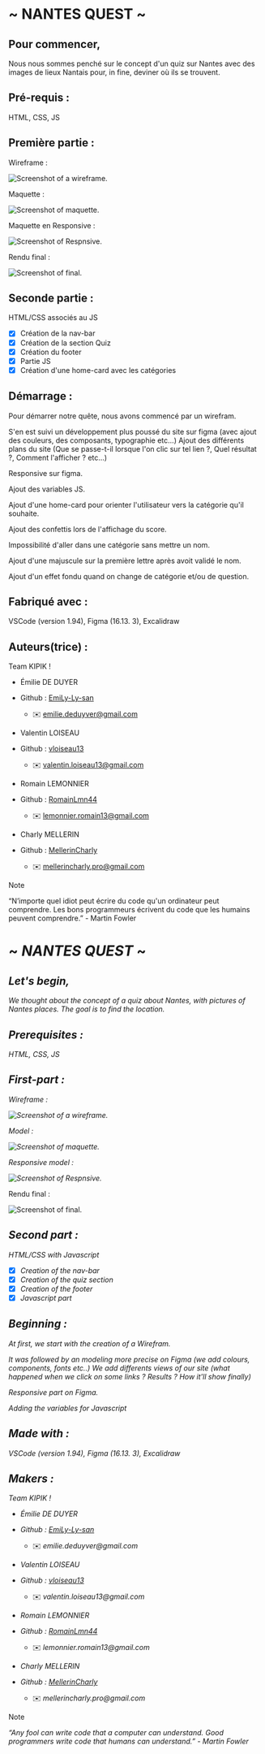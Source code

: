 # ~ NANTES QUEST ~


## Pour commencer,

Nous nous sommes penché sur le concept d'un quiz sur Nantes avec des images de lieux Nantais pour, in fine, deviner où ils se trouvent.



## Pré-requis :

HTML, CSS, JS


## Première partie :

Wireframe :

![Screenshot of a wireframe.](https://i.ibb.co/nRnfrL2/Capture-d-e-cran-2024-10-10-a-15-14-23.png)

Maquette :

![Screenshot of maquette.](https://i.ibb.co/2MJk214/Capture-d-e-cran-2024-10-10-a-15-16-00.png)

Maquette en Responsive :

![Screenshot of Respnsive.](https://i.ibb.co/7NnWqyC/Capture-d-e-cran-2024-10-10-a-15-16-48.png)

Rendu final :

![Screenshot of final.](https://i.ibb.co/GphgwHJ/Screen-Site.jpg)


## Seconde partie :


HTML/CSS associés au JS

- [x] Création de la nav-bar
- [x] Création de la section Quiz
- [x] Création du footer
- [x] Partie JS
- [x] Création d'une home-card avec les catégories

## Démarrage :

Pour démarrer notre quête, nous avons commencé par un wirefram. 

S'en est suivi un développement plus poussé du site sur figma (avec ajout des couleurs, des composants, typographie etc...)
Ajout des différents plans du site (Que se passe-t-il lorsque l'on clic sur tel lien ?, Quel résultat ?, Comment l'afficher ? etc...)

Responsive sur figma.

Ajout des variables JS.

Ajout d'une home-card pour orienter l'utilisateur vers la catégorie qu'il souhaite.

Ajout des confettis lors de l'affichage du score.

Impossibilité d'aller dans une catégorie sans mettre un nom. 

Ajout d'une majuscule sur la première lettre après avoit validé le nom.

Ajout d'un effet fondu quand on change de catégorie et/ou de question.


## Fabriqué avec :


VSCode (version 1.94),
Figma (16.13. 3),
Excalidraw

## Auteurs(trice) :


Team KIPIK !

- Émilie DE DUYER
- Github : [EmiLy-Ly-san](https://github.com/EmiLy-Ly-san)
  - :envelope:  emilie.deduyver@gmail.com


- Valentin LOISEAU
- Github : [vloiseau13](https://github.com/vloiseau13)
  - :envelope:  valentin.loiseau13@gmail.com


- Romain LEMONNIER
- Github : [RomainLmn44](https://github.com/RomainLmn44)
  - :envelope:  lemonnier.romain13@gmail.com


- Charly MELLERIN
- Github : [MellerinCharly](https://github.com/MellerinCharly)
  - :envelope:  mellerincharly.pro@gmail.com




> [!NOTE]
> “N’importe quel idiot peut écrire du code qu'un ordinateur peut comprendre. Les bons programmeurs écrivent du code que les humains peuvent comprendre.” - Martin Fowler




# ~ _NANTES QUEST_ ~


## *Let's begin,*

*We thought about the concept of a quiz about Nantes, with pictures of Nantes places. The goal is to find the location.*


## *Prerequisites :*

*HTML, CSS, JS*


## *First-part :*

*Wireframe :*

*![Screenshot of a wireframe.](https://i.ibb.co/nRnfrL2/Capture-d-e-cran-2024-10-10-a-15-14-23.png)*

*Model :*

*![Screenshot of maquette.](https://i.ibb.co/2MJk214/Capture-d-e-cran-2024-10-10-a-15-16-00.png)*

 *Responsive model :*

*![Screenshot of Respnsive.](https://i.ibb.co/7NnWqyC/Capture-d-e-cran-2024-10-10-a-15-16-48.png)*

Rendu final :

![Screenshot of final.](https://i.ibb.co/GphgwHJ/Screen-Site.jpg)


## *Second part :*


*HTML/CSS with Javascript*

- [x] _Creation of the nav-bar_
- [x] _Creation of the quiz section_
- [x] _Creation of the footer_
- [x] _Javascript part_

## *Beginning :*

*At first, we start with the creation of a Wirefram.*

*It was followed by an modeling more precise on Figma (we add colours, components, fonts etc..)*
*We add differents views of our site (what happened when we click on some links ? Results ? How it'll show finally)*


*Responsive part on Figma.*

*Adding the variables for Javascript*


## *Made with :*


*VSCode (version 1.94),*
*Figma (16.13. 3),*
*Excalidraw*

## *Makers :*


*Team KIPIK !*

- _Émilie DE DUYER_
- _Github : [EmiLy-Ly-san](https://github.com/EmiLy-Ly-san)_
  - :envelope:  _emilie.deduyver@gmail.com_


- _Valentin LOISEAU_
- _Github : [vloiseau13](https://github.com/vloiseau13)_
    - :envelope:  _valentin.loiseau13@gmail.com_


- _Romain LEMONNIER_
- _Github : [RomainLmn44](https://github.com/RomainLmn44)_
  - :envelope:  _lemonnier.romain13@gmail.com_


- _Charly MELLERIN_
- _Github : [MellerinCharly](https://github.com/MellerinCharly)_
  - :envelope:  _mellerincharly.pro@gmail.com_


> [!Note]
*“Any fool can write code that a computer can understand. Good programmers write code that humans can understand.” - Martin Fowler*

